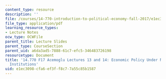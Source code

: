 ```yaml
---
content_type: resource
description: ''
file: /courses/14-770-introduction-to-political-economy-fall-2017/e1ec3098cfa6ef3ff8c77a55c85b1587_MIT14_770F17_lec13_14_acemoglu.pdf
file_type: application/pdf
learning_resource_types:
- Lecture Notes
ocw_type: OCWFile
parent_title: Lecture Slides
parent_type: CourseSection
parent_uid: a6da3ad5-7888-61c7-efc5-346483726198
resourcetype: Document
title: '14.770 F17 Acemoglu Lectures 13 and 14: Economic Policy Under Nondemocratic
  Institutions'
uid: e1ec3098-cfa6-ef3f-f8c7-7a55c85b1587
---
```

